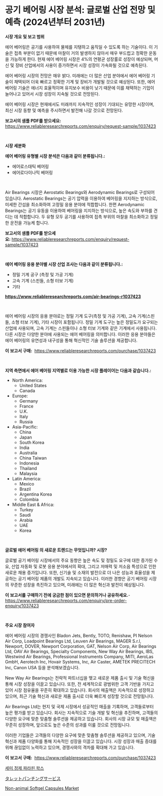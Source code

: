 <p><h1>공기 베어링 시장 분석: 글로벌 산업 전망 및 예측 (2024년부터 2031년)</h1></p><p><strong>시장 개요 및 보고 범위</strong></p>
<p><p>에어 베어링은 공기를 사용하여 물체를 지탱하고 움직일 수 있도록 하는 기술이다. 이 기술은 접촉 부분이 없기 때문에 마찰이 거의 발생하지 않아서 매우 부드럽고 정확한 운동을 가능하게 한다. 현재 에어 베어링 시장은 4%의 연평균 성장률로 성장이 예상되며, 머신 및 장비 산업에서의 사용이 증가하면서 시장 성장이 가속화될 것으로 예측된다.</p><p>에어 베어링 시장의 전망은 매우 밝다. 미래에는 더 많은 산업 분야에서 에어 베어링 기술이 채택되어 더욱 빠르고 정확한 기계 및 장비가 개발될 것으로 예상된다. 또한, 에어 베어링 기술은 에너지 효율적이며 유지보수 비용이 낮기 때문에 이를 채택하는 기업이 늘어나고 있어서 시장 성장이 지속될 것으로 전망된다.</p><p>에어 베어링 시장은 현재에서도 미래까지 지속적인 성장이 기대되는 유망한 시장이며, 최신 시장 동향 및 예측을 주시하면서 발전해 나갈 것으로 전망된다.</p></p>
<p><strong>보고서의 샘플 PDF를 받으세요:</strong> <a href="https://www.reliableresearchreports.com/enquiry/request-sample/1037423">https://www.reliableresearchreports.com/enquiry/request-sample/1037423</a></p>
<p>&nbsp;</p>
<p><strong>시장 세분화</strong></p>
<p><strong>에어 베어링 유형별 시장 분석은 다음과 같이 분류됩니다.:</strong></p>
<p><ul><li>에어로스태틱 베어링</li><li>에어로다이나믹 베어링</li></ul></p>
<p>&nbsp;</p>
<p><p>Air Bearings 시장은 Aerostatic Bearings와 Aerodynamic Bearings로 구성되어 있습니다. Aerostatic Bearings는 공기 압력을 이용하여 베어링을 지지하는 방식으로, 미세한 간섭을 최소화하여 고정밀 응용 분야에 적합합니다. 한편 Aerodynamic Bearings는 공기 유동을 이용하여 베어링을 지지하는 방식으로, 높은 속도와 부하를 견디는 데 적합합니다. 두 유형 모두 공기를 사용하여 접촉 부위의 마찰을 최소화하고 정밀한 운전을 가능케 합니다.</p></p>
<p><strong>보고서의 샘플 PDF를 받으세요:</strong>&nbsp;<a href="https://www.reliableresearchreports.com/enquiry/request-sample/1037423">https://www.reliableresearchreports.com/enquiry/request-sample/1037423</a></p>
<p>&nbsp;</p>
<p><strong> 에어 베어링 응용 분야별 시장 산업 조사는 다음과 같이 분류됩니다.:</strong></p>
<p><ul><li>정밀 기계 공구 (측정 및 가공 기계)</li><li>고속 기계 (스핀들, 소형 터보 기계)</li><li>기타</li></ul></p>
<p><strong><a href="https://www.reliableresearchreports.com/air-bearings-r1037423">https://www.reliableresearchreports.com/air-bearings-r1037423</a></strong></p>
<p>&nbsp;</p>
<p><p>에어 베어링 시장의 응용 분야로는 정밀 기계 도구(측정 및 가공 기계), 고속 기계(스핀들, 소형 터보 기계), 기타 시장이 포함됩니다. 정밀 기계 도구는 높은 정밀도가 요구되는 산업에 사용되며, 고속 기계는 스핀들이나 소형 터보 기계와 같은 기계에서 사용됩니다. 다른 시장은 다양한 분야에 사용되는 에어 베어링을 의미합니다. 이러한 응용 분야들은 에어 베어링의 유연성과 내구성을 통해 혁신적인 기술 솔루션을 제공합니다.</p></p>
<p><strong>이 보고서 구매:</strong>&nbsp; <a href="https://www.reliableresearchreports.com/purchase/1037423">https://www.reliableresearchreports.com/purchase/1037423</a></p>
<p>&nbsp;</p>
<p><strong>지역 측면에서 에어 베어링 지역별로 이용 가능한 시장 플레이어는 다음과 같습니다.:</strong></p>
<p><ul>
    <li>
        North America:
        <ul>
            <li>United States</li>
            <li>Canada</li>
        </ul>
    </li>
    <li>
        Europe:
        <ul>
            <li>Germany</li>
            <li>France</li>
            <li>U.K.</li>
            <li>Italy</li>
            <li>Russia</li>
        </ul>
    </li>
    <li>
        Asia-Pacific:
        <ul>
            <li>China</li>
            <li>Japan</li>
            <li>South Korea</li>
            <li>India</li>
            <li>Australia</li>
            <li>China Taiwan</li>
            <li>Indonesia</li>
            <li>Thailand</li>
            <li>Malaysia</li>
        </ul>
    </li>
    <li>
        Latin America:
        <ul>
            <li>Mexico</li>
            <li>Brazil</li>
            <li>Argentina Korea</li>
            <li>Colombia</li>
        </ul>
    </li>
    <li>
        Middle East & Africa:
        <ul>
            <li>Turkey</li>
            <li>Saudi</li>
            <li>Arabia</li>
            <li>UAE</li>
            <li>Korea</li>
        </ul>
    </li>
    </ul></p>
<p>&nbsp;</p>
<p><strong>글로벌 에어 베어링 의 새로운 트렌드는 무엇입니까? 시장?</strong></p>
<p><p>글로벌 공기 베어링 시장에서의 주요 동향은 높은 속도 및 정밀도 요구에 대한 증가된 수요, 산업 자동화 및 로봇 응용 분야에서의 확대, 그리고 저매력 및 저소음 특성으로 인한 새로운 채용 증가입니다. 또한, 신기술 및 소재의 발전으로 더 나은 성능과 효율성을 제공하는 공기 베어링 제품의 개발도 지속되고 있습니다. 이러한 경향은 공기 베어링 시장의 꾸준한 성장을 촉진하고 있으며, 미래에는 더 많은 혁신과 발전이 예상됩니다.</p></p>
<p><strong>이 보고서를 구매하기 전에 궁금한 점이 있으면 문의하거나 공유하세요.</strong>- <a href="https://www.reliableresearchreports.com/enquiry/pre-order-enquiry/1037423">https://www.reliableresearchreports.com/enquiry/pre-order-enquiry/1037423</a></p>
<p>&nbsp;</p>
<p><strong>주요 시장 참여자</strong></p>
<p><p>에어 베어링 시장의 경쟁사인 Bladon Jets, Bently, TOTO, Renishaw, PI Nelson Air Corp, Loadpoint Bearings Ltd, Leuven Air Bearings, MAGER S.r.l, Newport, DOVER, Newport Corporation, GAT, Nelson Air Corp, Air Bearings Ltd, OAV Air Bearings, Specialty Components, New Way Air Bearings, IBS, Westwind Air Bearings, Professional Instruments Company, MITI, AeroLas GmbH, Aerotech Inc, Hovair Systems, Inc, Air Caster, AMETEK PRECITECH Inc, Canon USA 등을 분석해보겠습니다.</p><p>New Way Air Bearings는 전략적 파트너십을 맺고 새로운 제품 출시 및 기술 혁신을 통해 시장 성장을 이끌고 있습니다. 또한, 전 세계적으로 광범위한 고객 기반을 가지고 있어 시장 점유율을 꾸준히 확대하고 있습니다. 회사의 매출액은 지속적으로 성장하고 있으며, 최근 기술 혁신과 새로운 제품 출시로 더욱 빠르게 성장할 것으로 전망됩니다.</p><p>Air Bearings Ltd는 현지 및 국제 시장에서 성공적인 매출을 기록하며, 고객들로부터 높은 평가를 받고 있습니다. 회사는 지속적으로 기술 개발 및 혁신을 추진하며, 고객들의 다양한 요구에 맞춘 맞춤형 솔루션을 제공하고 있습니다. 회사의 시장 규모 및 매출액은 꾸준히 성장하며, 앞으로도 높은 수준의 성과를 이룰 것으로 전망됩니다.</p><p>이러한 기업들은 고객들의 다양한 요구에 맞춘 맞춤형 솔루션을 제공하고 있으며, 기술 혁신과 제품 다양화를 통해 지속적인 성장을 이끌고 있습니다. 시장 성장과 매출 증대를 위해 끊임없이 노력하고 있으며, 경쟁사와의 격차를 확대해 가고 있습니다.</p></p>
<p><strong>이 보고서 구매:</strong>&nbsp;&nbsp;<a href="https://www.reliableresearchreports.com/purchase/1037423">https://www.reliableresearchreports.com/purchase/1037423</a></p>
<p><p><a href="https://medium.com/@cordiehyatt1/%EB%B0%98%EC%A0%95%EC%A0%9C-%ED%8C%8C%EB%9D%BC%ED%95%80-%EC%99%81%EC%8A%A4-%EC%8B%9C%EC%9E%A5%EC%9D%80-%EC%8B%9C%EC%9E%A5-%EC%A0%90%EC%9C%A0%EC%9C%A8-%EA%B7%9C%EB%AA%A8-%EB%B0%8F-2031%EB%85%84%EA%B9%8C%EC%A7%80-%EC%98%88%EC%B8%A1%EB%90%9C-%EC%98%88%EC%B8%A1%EC%97%90-%EC%A4%91%EC%A0%90%EC%9D%84-%EB%91%90%EA%B3%A0-%EC%9E%88%EC%8A%B5%EB%8B%88%EB%8B%A4-5176f909edf6">세미 정제 파라핀 왁스</a></p><p><a href="https://github.com/CloydAbbott2023/Market-Research-Report-List-1/blob/main/168651926080.md">タレットパンチングサービス</a></p><p><a href="https://github.com/PeterParrish5/Market-Research-Report-List-4/blob/main/non-animal-softgel-capsules-market.md">Non-animal Softgel Capsules Market</a></p></p>